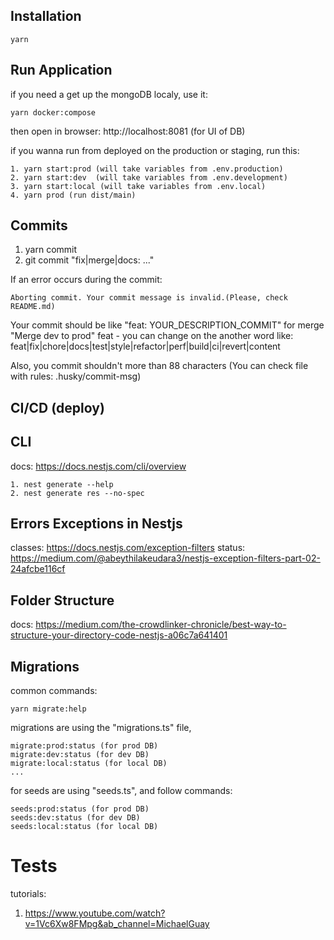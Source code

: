 ## Installation
```
yarn
```

## Run Application
if you need a get up the mongoDB localy, use it:
```
yarn docker:compose
```
then open in browser: http://localhost:8081 (for UI of DB)

if you wanna run from deployed on the production or staging, run this:
```
1. yarn start:prod (will take variables from .env.production)
2. yarn start:dev  (will take variables from .env.development)
3. yarn start:local (will take variables from .env.local)
4. yarn prod (run dist/main)
```

## Commits
1. yarn commit
2. git commit "fix|merge|docs: ..."

If an error occurs during the commit:
```
Aborting commit. Your commit message is invalid.(Please, check README.md)
```
Your commit should be like "feat: YOUR_DESCRIPTION_COMMIT"
for merge "Merge dev to prod"
feat - you can change on the another word like: feat|fix|chore|docs|test|style|refactor|perf|build|ci|revert|content

Also, you commit shouldn't more than 88 characters
(You can check file with rules: .husky/commit-msg)


## CI/CD (deploy)


## CLI
docs: https://docs.nestjs.com/cli/overview
```
1. nest generate --help
2. nest generate res --no-spec
```

## Errors Exceptions in Nestjs
classes: https://docs.nestjs.com/exception-filters
status: https://medium.com/@abeythilakeudara3/nestjs-exception-filters-part-02-24afcbe116cf

## Folder Structure
docs: https://medium.com/the-crowdlinker-chronicle/best-way-to-structure-your-directory-code-nestjs-a06c7a641401

## Migrations
common commands:
```
yarn migrate:help
```

migrations are using the "migrations.ts" file,
```
migrate:prod:status (for prod DB)
migrate:dev:status (for dev DB)
migrate:local:status (for local DB)
...
```

for seeds are using "seeds.ts", and follow commands:
```
seeds:prod:status (for prod DB)
seeds:dev:status (for dev DB)
seeds:local:status (for local DB)
```

# Tests
tutorials:
1. https://www.youtube.com/watch?v=1Vc6Xw8FMpg&ab_channel=MichaelGuay

